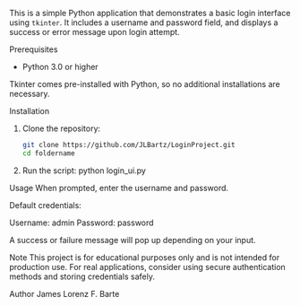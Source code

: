 This is a simple Python application that demonstrates a basic login interface using `tkinter`. It includes a username and password field, and displays a success or error message upon login attempt.

Prerequisites
- Python 3.0 or higher

Tkinter comes pre-installed with Python, so no additional installations are necessary.

Installation
1. Clone the repository:
   ```bash
   git clone https://github.com/JLBartz/LoginProject.git
   cd foldername
2. Run the script:
   python login_ui.py

Usage
When prompted, enter the username and password.

Default credentials:

Username: admin
Password: password

A success or failure message will pop up depending on your input.

Note
This project is for educational purposes only and is not intended for production use. For real applications, consider using secure authentication methods and storing credentials safely.

Author
James Lorenz F. Barte
